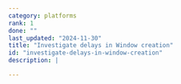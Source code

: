 ```yaml
---
category: platforms
rank: 1
done: ""
last_updated: "2024-11-30"
title: "Investigate delays in Window creation"
id: "investigate-delays-in-window-creation"
description: |

---
```

